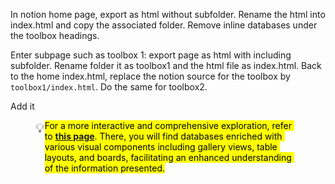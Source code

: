 In notion home page, export as html without subfolder. Rename the html into index.html and copy the associated folder. Remove inline databases under the toolbox headings.

Enter subpage such as toolbox 1: export page as html with including subfolder. Rename folder it as toolbox1 and the html file as index.html. Back to the home index.html, replace the notion source for the toolbox by `toolbox1/index.html`. Do the same for toolbox2.

Add it

<figure class="block-color-gray_background callout" style="white-space:pre-wrap;display:flex" id="106a42ec-7b4a-4775-99d6-37ad698c3c6f"><div style="font-size:1.5em"><span class="icon">💡</span></div><div style="width:100%"><mark class="highlight-gray">For a more interactive and comprehensive exploration, refer to </mark><mark class="highlight-blue"><a href="https://haifengniu.notion.site/Toolbox-for-Spatial-Analysis-on-Urban-Health-3937940b902d4b999d875244e2b9ac07?pvs=4"><strong>this page</strong></a></mark><mark class="highlight-gray">. There, you will find databases enriched with various visual components including gallery views, table layouts, and boards, facilitating an enhanced understanding of the information presented.</mark></div></figure>

[]()
